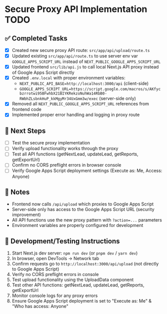 # Secure Proxy API Implementation TODO

## ✅ Completed Tasks
- [x] Created new secure proxy API route: `src/app/api/upload/route.ts`
- [x] Updated existing `src/app/api/route.ts` to use server env var `GOOGLE_APPS_SCRIPT_URL` instead of `NEXT_PUBLIC_GOOGLE_APPS_SCRIPT_URL`
- [x] Updated frontend `src/lib/api.js` to call local Next.js API proxy instead of Google Apps Script directly
- [x] Created `.env.local` with proper environment variables:
  - `NEXT_PUBLIC_API_BASE=http://localhost:3000/api` (client-side)
  - `GOOGLE_APPS_SCRIPT_URL=https://script.google.com/macros/s/AKfycbzrrotwi95BFwhbX21BIYKRekzoNuhWa14RbB0-RWbhZLsbnkHuP_kkMgyMr34UxGmm3w/exec` (server-side only)
- [x] Removed all `NEXT_PUBLIC_GOOGLE_APPS_SCRIPT_URL` references from frontend code
- [x] Implemented proper error handling and logging in proxy route

## 🔄 Next Steps
- [ ] Test the secure proxy implementation
- [ ] Verify upload functionality works through the proxy
- [ ] Test all API functions (getNextLead, updateLead, getReports, getExportUrl)
- [ ] Confirm no CORS preflight errors in browser console
- [ ] Verify Google Apps Script deployment settings (Execute as: Me, Access: Anyone)

## 📝 Notes
- Frontend now calls `/api/upload` which proxies to Google Apps Script
- Server-side only has access to the Google Apps Script URL (security improvement)
- All API functions use the new proxy pattern with `?action=...` parameters
- Environment variables are properly configured for development

## 🧪 Development/Testing Instructions
1. Start Next.js dev server: `npm run dev` (or `pnpm dev` / `yarn dev`)
2. In browser, open DevTools → Network tab
3. Confirm requests go to `http://localhost:3000/api/upload` (not directly to Google Apps Script)
4. Verify no CORS preflight errors in console
5. Test upload functionality using the UploadData component
6. Test other API functions: getNextLead, updateLead, getReports, getExportUrl
7. Monitor console logs for any proxy errors
8. Ensure Google Apps Script deployment is set to "Execute as: Me" & "Who has access: Anyone"
